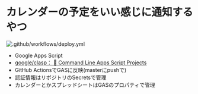 # カレンダーの予定をいい感じに通知するやつ

![.github/workflows/deploy.yml](https://github.com/akht/slackcal/workflows/.github/workflows/deploy.yml/badge.svg?branch=master)

- Google Apps Script
- [google/clasp： 🔗 Command Line Apps Script Projects](https://github.com/google/clasp)
- GitHub ActionsでGASに反映(masterにpushで)
- 認証情報はリポジトリのSecretsで管理
- カレンダーとかスプレッドシートはGASのプロパティで管理
